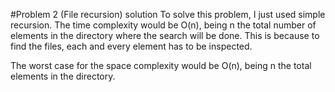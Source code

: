 #Problem 2 (File recursion) solution
To solve this problem, I just used simple recursion. The time complexity would be O(n), being n the total number of elements in the directory where the search will be done. This is because to find the files, each and every element has to be inspected.

The worst case for the space complexity would be O(n), being n the total elements in the directory.